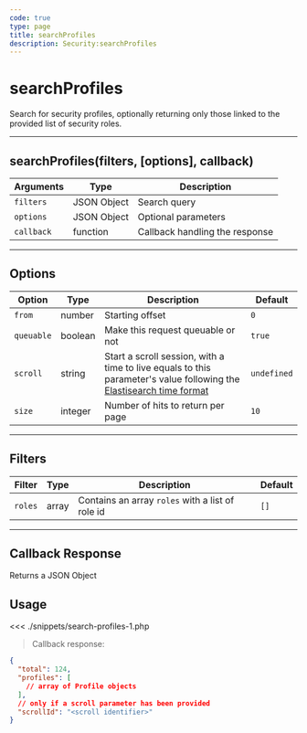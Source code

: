 ```yaml
---
code: true
type: page
title: searchProfiles
description: Security:searchProfiles
---
```


# searchProfiles

Search for security profiles, optionally returning only those linked to the provided list of security roles.

---

## searchProfiles(filters, [options], callback)

| Arguments  | Type        | Description                    |
| ---------- | ----------- | ------------------------------ |
| `filters`  | JSON Object | Search query                   |
| `options`  | JSON Object | Optional parameters            |
| `callback` | function    | Callback handling the response |

---

## Options

| Option     | Type    | Description                                                                                                                                                                                                       | Default     |
| ---------- | ------- | ----------------------------------------------------------------------------------------------------------------------------------------------------------------------------------------------------------------- | ----------- |
| `from`     | number  | Starting offset                                                                                                                                                                                                   | `0`         |
| `queuable` | boolean | Make this request queuable or not                                                                                                                                                                                 | `true`      |
| `scroll`   | string  | Start a scroll session, with a time to live equals to this parameter's value following the [Elastisearch time format](https://www.elastic.co/guide/en/elasticsearch/reference/5.0/common-options.html#time-units) | `undefined` |
| `size`     | integer | Number of hits to return per page                                                                                                                                                                                 | `10`        |

---

## Filters

| Filter  | Type  | Description                                      | Default |
| ------- | ----- | ------------------------------------------------ | ------- |
| `roles` | array | Contains an array `roles` with a list of role id | `[]`    |

---

## Callback Response

Returns a JSON Object

## Usage

<<< ./snippets/search-profiles-1.php

> Callback response:

```json
{
  "total": 124,
  "profiles": [
    // array of Profile objects
  ],
  // only if a scroll parameter has been provided
  "scrollId": "<scroll identifier>"
}
```
